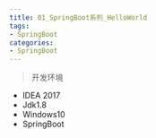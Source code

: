 ```yaml
---
title: 01_SpringBoot系列_HelloWorld
tags:
- SpringBoot
categories: 
- SpringBoot
---
```


>开发环境

- IDEA 2017
- Jdk1.8
- Windows10
- SpringBoot
